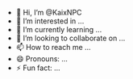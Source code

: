 - 👋 Hi, I’m @KaixNPC
- 👀 I’m interested in ...
- 🌱 I’m currently learning ...
- 💞️ I’m looking to collaborate on ...
- 📫 How to reach me ...
- 😄 Pronouns: ...
- ⚡ Fun fact: ...

<!---
KaixNPC/KaixNPC is a ✨ special ✨ repository because its `README.md` (this file) appears on your GitHub profile.
You can click the Preview link to take a look at your changes.
--->
